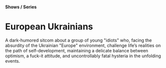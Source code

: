 
#### Shows / Series

# European Ukrainians

A dark-humored sitcom about a group of young "idiots" who, facing the absurdity of the Ukrainian "Europe" environment, challenge life’s realities on the path of self-development, maintaining a delicate balance between optimism, a fuck-it attitude, and uncontrollably fatal hysteria in the unfolding events.